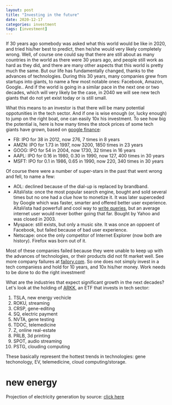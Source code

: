 ```yaml
---
layout: post
title: "Investing in the future"
date: 2020-12-17
categories: investment
tags: [investment]
---
```


If 30 years ago somebody was asked what this world would be like in 2020, and tried his/her best to predict, then he/she would very likely completely wrong. Well, of course one could say that there are still about as many countries in the world as there were 30 years ago, and people still work as hard as they did, and there are many other aspects that this world is pretty much the same. But our life has fundamentally changed, thanks to the advances of technologies. During this 30 years, many companies grew from startups into giants, to name a few most notable ones: Facebook, Amazon, Google.. And if the world is going in a similar pace in the next one or two decades, which will very likely be the case, in 2040 we will see new tech giants that do not yet exist today or is still small.

What this means to an investor is that there will be many potential oppotunities in the tech sector. And if one is wise enough (or, lucky enough) to jump on the right boat, one can easily 10x his investment. To see how big the potential is, here is how many times the stock prices of some tech giants have grown, based on [google finance](https://www.google.com/finance):

- FB: IPO for 38 in 2012, now 276, 7 times in 8 years
- AMZN: IPO for 1.73 in 1997, now 3200, 1850 times in 23 years
- GOOG: IPO for 54 in 2004, now 1730, 32 times in 16 years
- AAPL: IPO for 0.16 in 1980, 0.30 in 1990, now 127, 400 times in 30 years
- MSFT: IPO for 0.1 in 1986, 0.65 in 1990, now 220, 340 times in 30 years

Of course there were a number of super-stars in the past that went wrong and fell, to name a few: 

- AOL: declined because of the dial-up is replaced by brandband.
- AltaVista: once the most popular search engine, bought and sold several times but no one had a clue how to monetize it. It was later superceded by Google which was faster, smarter and offered better user experience. AltaVista had powerfull and cool way to [write queries](http://jkorpela.fi/altavista/), but an average internet user would never bother going that far. Bought by Yahoo and was closed in 2003.
- Myspace: still exists, but only a music site. It was once an oppoent of Facebook, but failed because of bad user experience.
- Netscape: once the only competitor of Internet Explorer (now both are history). Firefox was born out of it.

Most of these companies failed because they were unable to keep up with the advances of technologies, or their products did not fit market well. See more company failures at [failory.com](https://www.failory.com/cemetery). So one does not simply invest in a tech companiess and hold for 10 years, and 10x his/her money. Work needs to be done to do the right investment!

What are the industries that expect significant growth in the next decades? Let's look at the holding of [ARKK](https://ark-funds.com/arkk), an ETF that invests in tech sector: 
1. TSLA, new energy vechicle
2. ROKU, streaming
3. CRSP, gene-editing
4. SQ, electric payment
5. NVTA, gene testing
6. TDOC, telemedicine
7. Z, online real-estate
8. PRLB, 3d printing
9. SPOT, audio streaming
10. PSTG, clouding computing

These basically represent the hottest trends in technologies: gene techonology, EV, telemedicine, cloud computing/storage. 

# new energy
Projection of electricity generation by source: [click here](https://www.eia.gov/outlooks/aeo/images/AEO2020_infographic_2.png)
